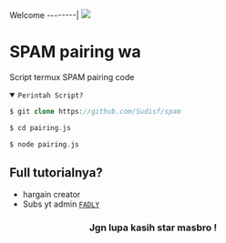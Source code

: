 Welcome
--------|
![](https://media.tenor.com/iVCiM9W7cvYAAAAd/welcome.gif)

# SPAM pairing wa
Script termux SPAM pairing code

<details open><summary><code>Perintah Script?</code></summary>

```php
$ git clone https://github.com/Sudisf/spam

$ cd pairing.js

$ node pairing.js
```
</details>

## Full tutorialnya?
- hargain creator
- Subs yt admin <code><a href="https://www.youtube.com/@DLII404">FADLY</a></code>
<div align="center">

### Jgn lupa kasih star masbro !
</div>
